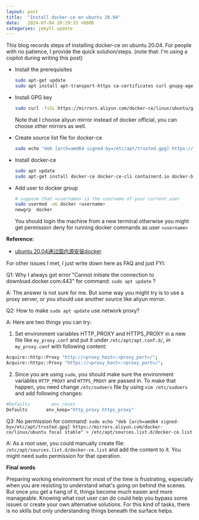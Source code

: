 ```yaml
---
layout: post
title:  "Install docker-ce on ubuntu 20.04"
date:   2024-07-04 10:29:33 +0000
categories: jekyll update
---
```



This blog records steps of installing docker-ce on ubuntu 20.04. For people with no patience, I provide the quick solution/steps. (note that: I'm using a copilot during writing this post)

* Install the prerequisites

  ```bash
  sudo apt-get update
  sudo apt install apt-transport-https ca-certificates curl gnupg-agent software-properties-common
  ```

* Install GPG key

  ```bash
  sudo curl -fsSL https://mirrors.aliyun.com/docker-ce/linux/ubuntu/gpg | sudo apt-key add -
  ```
  Note that I choose aliyun mirror instead of docker official, you can choose other mirrors as well.

* Create source list file for docker-ce

  ```bash
  sudo echo "deb [arch=amd64 signed-by=/etc/apt/trusted.gpg] https://mirrors.aliyun.com/docker-ce/linux/ubuntu focal stable" > /etc/apt/sources.list.d/docker-ce.list
  ```

* Install docker-ce

  ```bash
  sudo apt update
  sudo apt-get install docker-ce docker-ce-cli containerd.io docker-buildx-plugin docker-compose-plugin
  ```

* Add user to docker group

  ```bash
  # suppose that <username> is the username of your current user
  sudo usermod -aG docker <username>
  newgrp  docker
  ```

  You should login the machine from a new terminal otherwise you might get permission deny for running docker commands as user `<username>`


**Reference:**
* [ubuntu 20.04通过国内源安装docker](https://www.cnblogs.com/amsilence/p/16404609.html)


For other issues I met, I just write down here as FAQ and just FYI:

Q1: Why I always got error "Cannot initiate the connection to download.docker.com:443" for command: `sudo apt update` ?

A: The answer is not sure for me. But some way you might try is to use a proxy server, or you should use another source like aliyun mirror.

Q2: How to make `sudo apt update` use network proxy?

A: Here are two things you can try:

  1) Set environment variables HTTP_PROXY and HTTPS_PROXY in a new file like `my_proxy.conf` and put it under `/etc/apt/apt.conf.d/`, in `my_proxy.conf` with following content:

  ```bash
  Acquire::http::Proxy "http://<proxy_host>:<proxy_port>/";
  Acquire::https::Proxy "https://<proxy_host>:<proxy_port>/";
  ```

  2) Since you are using `sudo`, you should make sure the environment variables `HTTP_PROXY` and `HTTPS_PROXY` are passed in. To make that happen, you need change `/etc/sudoers` file by using `vim /etc/sudoers` and add following changes:

  ```bash
  #Defaults        env_reset
  Defaults       env_keep="http_proxy https_proxy"
  ```

Q3: No permission for command: `sudo echo "deb [arch=amd64 signed-by=/etc/apt/trusted.gpg] https://mirrors.aliyun.com/docker-ce/linux/ubuntu focal stable" > /etc/apt/sources.list.d/docker-ce.list` 

A: As a root user, you could manually create file: `/etc/apt/sources.list.d/docker-ce.list` and add the content to it. You might need sudo permission for that operation. 

**Final words**

Preparing working environment for most of the time is frustrating, especially when you are resisting to understand what's going on behind the scenes. But once you get a hang of it, things become much easier and more manageable. Knowing what root user can do could help you bypass some issues or create your own alternative solutions. For this kind of tasks, there is no skills but only understanding things beneath the surface helps.
